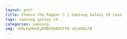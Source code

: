 ```yaml
---
layout: post
title: Chance the Rapper 3 1 Samsung Galaxy S9 Case
tags: samsung galaxy s9
categories: samsung
img: 109LkyHhoEyKM8X5m6OSFf8-xOjeOELFB
---
```

